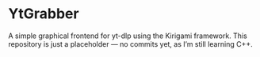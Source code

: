 # YtGrabber
A simple graphical frontend for yt-dlp using the Kirigami framework. This repository is just a placeholder — no commits yet, as I’m still learning C++.
